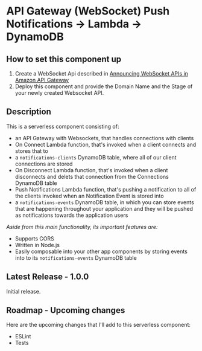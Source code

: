 
# API Gateway (WebSocket) Push Notifications -> Lambda -> DynamoDB

## How to set this component up

1. Create a WebSocket Api described in [Announcing WebSocket APIs in Amazon API Gateway](https://aws.amazon.com/blogs/compute/announcing-websocket-apis-in-amazon-api-gateway)
2. Deploy this component and provide the Domain Name and the Stage of your newly created Websocket API.

## Description

This is a serverless component consisting of:

- an API Gateway with Websockets, that handles connections with clients
- On Connect Lambda function, that's invoked when a client connects and stores that to
- a `notifications-clients` DynamoDB table, where all of our client connections are stored
- On Disconnect Lambda function, that's invoked when a client disconnects and delets that connection from the Connections DynamoDB table
- Push Notifications Lambda function, that's pushing a notification to all of the clients invoked when an Notification Event is stored into
- a `notifications-events` DynamoDB table, in which you can store events that are happening throughout your application and they will be pushed as notifications towards the application users

_Aside from this main functionality, its important features are:_

- Supports CORS
- Written in Node.js
- Easily composable into your other app components by storing events into to its `notifications-events` DynamoDB table

## Latest Release - 1.0.0

Initial release.

## Roadmap - Upcoming changes

Here are the upcoming changes that I'll add to this serverless component:

- ESLint
- Tests
